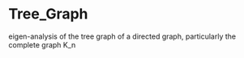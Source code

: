 # Tree_Graph
eigen-analysis of the tree graph of a directed graph, particularly the complete graph K_n
